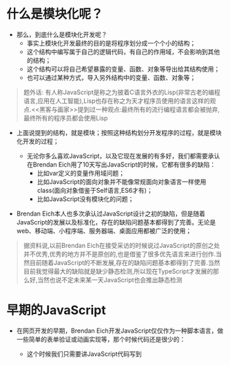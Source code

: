 # 什么是模块化呢？

- 那么，到底什么是模块化开发呢？
  + 事实上模块化开发最终的目的是将程序划分成一个个小的结构；
  + 这个结构中编写属于自己的逻辑代码，有自己的作用域，不会影响到其他的结构；
  + 这个结构可以将自己希望暴露的变量、函数、对象等导出给其结构使用；
  + 也可以通过某种方式，导入另外结构中的变量、函数、对象等；

> 题外话: 有人称JavaScript是称之为披着C语言外衣的Lisp(非常古老的编程语言,应用在人工智能),Lisp也存在称之为天才程序员使用的语言这样的观点.<<黑客与画家>>提到过一种观点:最终所有的流行编程语言都会被抛弃,最终所有的程序员都会使用Lisp

- 上面说提到的结构，就是模块；按照这种结构划分开发程序的过程，就是模块化开发的过程；
  + 无论你多么喜欢JavaScript，以及它现在发展的有多好，我们都需要承认在Brendan Eich用了10天写出JavaScript的时候，它都有很多的缺陷：
    + 比如var定义的变量作用域问题；
    + 比如JavaScript的面向对象并不能像常规面向对象语言一样使用class(面向对象借鉴于Self语言,ES6才有)；
    + 比如JavaScript没有模块化的问题；

- Brendan Eich本人也多次承认过JavaScript设计之初的缺陷，但是随着JavaScript的发展以及标准化，存在的缺陷问题基本都得到了完善。无论是web、移动端、小程序端、服务器端、桌面应用都被广泛的使用；

> 据资料说,以前Brendan Eich在接受采访的时候说过JavaScript的原创之处并不优秀,优秀的地方并不是原创的,也是借鉴了很多优先语言来进行创作.当然目前随着JavaScript的不断发展,存在的缺陷问题基本都得到了完善.当然目前我觉得最大的缺陷就是缺少静态检测,所以现在TypeScript才发展的那么好,当然也说不定未来某一天JavaScript也会推出静态检测

# 早期的JavaScript

- 在网页开发的早期，Brendan Eich开发JavaScript仅仅作为一种脚本语言，做一些简单的表单验证或动画实现等，那个时候代码还是很少的：
  + 这个时候我们只需要讲JavaScript代码写到<script>标签中即可；
  + 并没有必要放到多个文件中来编写；甚至流行：通常来说 JavaScript 程序的长度只有一行。

- 但是随着前端和JavaScript的快速发展，JavaScript代码变得越来越复杂了：
  + ajax的出现，前后端开发分离，意味着后端返回数据后，我们需要通过JavaScript进行前端页面的渲染；
  + SPA的出现，前端页面变得更加复杂：包括前端路由、状态管理等等一系列复杂的需求需要通过JavaScript来实现；
  + 包括Node的实现，JavaScript编写复杂的后端程序，没有模块化是致命的硬伤；

- 所以，模块化已经是JavaScript一个非常迫切的需求：
  + 但是JavaScript本身，直到ES6（2015）才推出了自己的模块化方案；
  + 在此之前，为了让JavaScript支持模块化，涌现出了很多不同的模块化规范：AMD、CMD、CommonJS等；

- 之后会详细讲解JavaScript的模块化,尤其是CommonJS和ES6的模块化.



